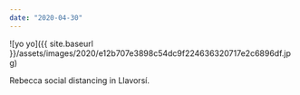 ```yaml
---
date: "2020-04-30"
---
```


![yo yo]({{ site.baseurl }}/assets/images/2020/e12b707e3898c54dc9f224636320717e2c6896df.jpg)

Rebecca social distancing in Llavorsí.
